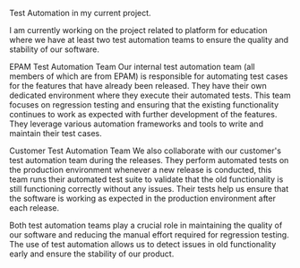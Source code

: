 Test Automation in my current project.

I am currently working on the project related to platform for education where we have at least two test automation teams to ensure the quality and stability of our software.

EPAM Test Automation Team
Our internal test automation team (all members of which are from EPAM) is responsible for automating test cases for the features that have already been released. 
They have their own dedicated environment where they execute their automated tests. This team focuses on regression testing and ensuring that the existing functionality continues to work as expected with further development of the features.
They leverage various automation frameworks and tools to write and maintain their test cases.

Customer Test Automation Team
We also collaborate with our customer's test automation team during the releases. They perform automated tests on the production environment whenever a new release is conducted, this team runs their automated test suite to validate that the old functionality is still functioning correctly without any issues. 
Their tests help us ensure that the software is working as expected in the production environment after each release.

Both test automation teams play a crucial role in maintaining the quality of our software and reducing the manual effort required for regression testing. 
The use of test automation allows us to detect issues in old functionality early and ensure the stability of our product.

